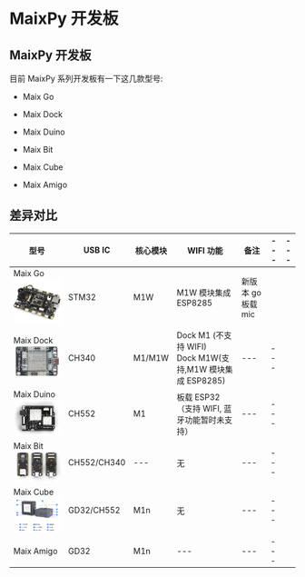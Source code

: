 # MaixPy 开发板


## MaixPy 开发板

目前 MaixPy 系列开发板有一下这几款型号:

- Maix Go

- Maix Dock

- Maix Duino

- Maix Bit

- Maix Cube

- Maix Amigo

  

## 差异对比

| 型号 | USB IC | 核心模块 | WIFI 功能 |备注 |---| --- |
|---| --- | --- | --- | --- | --- | -- |
| Maix Go <img src="../../assets/dk_board/maix_go/Go.jpg" width="260"> | STM32 | M1W | M1W 模块集成 ESP8285 | 新版本 go 板载 mic |||
| Maix Dock <img src="../../assets/dk_board/maix_dock/Dan_Dock.png" width="260"> | CH340 | M1/M1W | Dock M1 (不支持 WIFI)<br/>Dock M1W(支持,M1W 模块集成 ESP8285) | --- | --- ||
| Maix Duino <img src="../../assets/dk_board/maix_duino/maixduino_0.png" width="260"> | CH552 | M1 | 板载 ESP32 （支持 WIFI, 蓝牙功能暂时未支持） | --- | --- ||
| Maix Bit <img src="../../assets/dk_board/maix_bit/BiT.png" width="260"> | CH552/CH340 | --- | 无 | --- | --- ||
| Maix Cube <img src="../../assets/dk_board/maix_cube/maixcube_2020-06-13_06-31-29.png" width="260"> | GD32/CH552 | M1n | 无 | --- | --- ||
|Maix Amigo <img src="" width="260"> | GD32 | M1n | --- | --- | --- ||

